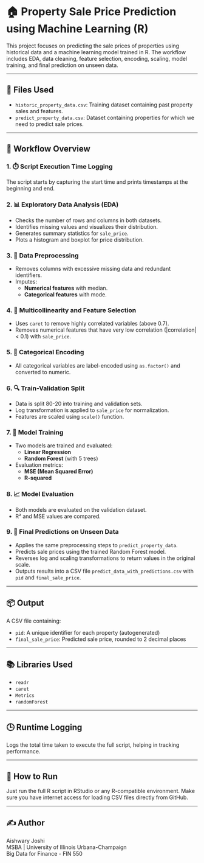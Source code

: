 # 🏠 Property Sale Price Prediction using Machine Learning (R)

This project focuses on predicting the sale prices of properties using historical data and a machine learning model trained in R. The workflow includes EDA, data cleaning, feature selection, encoding, scaling, model training, and final prediction on unseen data.

---

## 📁 Files Used
- `historic_property_data.csv`: Training dataset containing past property sales and features.
- `predict_property_data.csv`: Dataset containing properties for which we need to predict sale prices.

---

## 🧠 Workflow Overview

### 1. ⏱️ Script Execution Time Logging
The script starts by capturing the start time and prints timestamps at the beginning and end.

### 2. 📊 Exploratory Data Analysis (EDA)
- Checks the number of rows and columns in both datasets.
- Identifies missing values and visualizes their distribution.
- Generates summary statistics for `sale_price`.
- Plots a histogram and boxplot for price distribution.

### 3. 🧹 Data Preprocessing
- Removes columns with excessive missing data and redundant identifiers.
- Imputes:
  - **Numerical features** with median.
  - **Categorical features** with mode.

### 4. 🔁 Multicollinearity and Feature Selection
- Uses `caret` to remove highly correlated variables (above 0.7).
- Removes numerical features that have very low correlation (|correlation| < 0.1) with `sale_price`.

### 5. 🧾 Categorical Encoding
- All categorical variables are label-encoded using `as.factor()` and converted to numeric.

### 6. 🔍 Train-Validation Split
- Data is split 80-20 into training and validation sets.
- Log transformation is applied to `sale_price` for normalization.
- Features are scaled using `scale()` function.

### 7. 🤖 Model Training
- Two models are trained and evaluated:
  - **Linear Regression**
  - **Random Forest** (with 5 trees)
- Evaluation metrics:
  - **MSE (Mean Squared Error)**
  - **R-squared**

### 8. 📈 Model Evaluation
- Both models are evaluated on the validation dataset.
- R² and MSE values are compared.

### 9. 🧪 Final Predictions on Unseen Data
- Applies the same preprocessing steps to `predict_property_data`.
- Predicts sale prices using the trained Random Forest model.
- Reverses log and scaling transformations to return values in the original scale.
- Outputs results into a CSV file `predict_data_with_predictions.csv` with `pid` and `final_sale_price`.

---

## 📦 Output
A CSV file containing:
- `pid`: A unique identifier for each property (autogenerated)
- `final_sale_price`: Predicted sale price, rounded to 2 decimal places

---

## 📚 Libraries Used
- `readr`
- `caret`
- `Metrics`
- `randomForest`

---

## 🕒 Runtime Logging
Logs the total time taken to execute the full script, helping in tracking performance.

---

## 🔧 How to Run
Just run the full R script in RStudio or any R-compatible environment. Make sure you have internet access for loading CSV files directly from GitHub.

---

## ✍️ Author
Aishwary Joshi  
MSBA | University of Illinois Urbana-Champaign  
Big Data for Finance - FIN 550  
